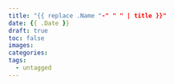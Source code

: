 ```yaml
---
title: "{{ replace .Name "-" " " | title }}"
date: {{ .Date }}
draft: true
toc: false
images:
categories:
tags:
  - untagged
---
```


